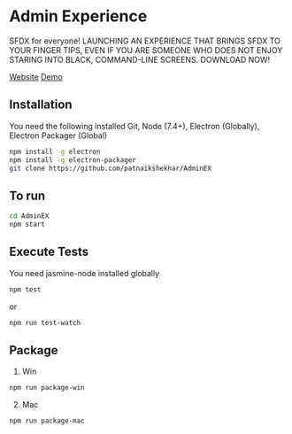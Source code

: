 # Admin Experience

SFDX for everyone!
LAUNCHING AN EXPERIENCE THAT BRINGS SFDX TO YOUR FINGER TIPS, EVEN IF YOU ARE SOMEONE WHO DOES NOT ENJOY STARING INTO BLACK, COMMAND-LINE SCREENS. DOWNLOAD NOW!

[Website](https://admin-experience.herokuapp.com)
[Demo](https://youtu.be/_fhyRzZu-Dw)


## Installation
You need the following installed Git, Node (7.4+), Electron (Globally), Electron Packager (Global)

```sh
npm install -g electron
npm install -g electron-packager
git clone https://github.com/patnaikshekhar/AdminEX
```

## To run

```bash
cd AdminEX
npm start
```

## Execute Tests
You need jasmine-node installed globally

```bash
npm test
```

or

```bash
npm run test-watch
```

## Package

1. Win

```bash
npm run package-win
```

2. Mac

```bash
npm run package-mac
```

